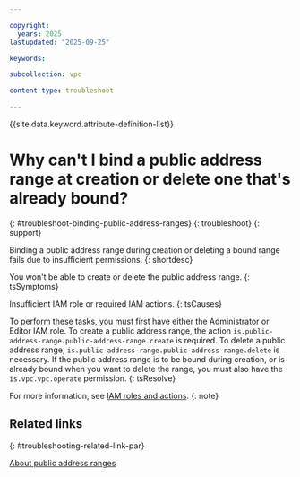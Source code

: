 ```yaml
---

copyright:
  years: 2025
lastupdated: "2025-09-25"

keywords:

subcollection: vpc

content-type: troubleshoot

---
```


{{site.data.keyword.attribute-definition-list}}

# Why can't I bind a public address range at creation or delete one that's already bound?
{: #troubleshoot-binding-public-address-ranges}
{: troubleshoot}
{: support} 

Binding a public address range during creation or deleting a bound range fails due to insufficient permissions. 
{: shortdesc}

You won't be able to create or delete the public address range.
{: tsSymptoms}

Insufficient IAM role or required IAM actions.
{: tsCauses}

To perform these tasks, you must first have either the Administrator or Editor IAM role. To create a public address range, the action `is.public-address-range.public-address-range.create` is required. To delete a public address range, `is.public-address-range.public-address-range.delete` is necessary. If the public address range is to be bound during creation, or is already bound when you want to delete the range, you must also have the `is.vpc.vpc.operate` permission.
{: tsResolve} 

For more information, see [IAM roles and actions](/docs/account?topic=account-iam-service-roles-actions#is.public-address-range-roles).
{: note}

## Related links
{: #troubleshooting-related-link-par}

[About public address ranges](/docs/vpc?topic=vpc-about-par)

